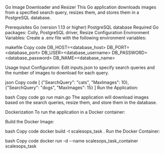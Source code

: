 Go Image Downloader and Resizer
This Go application downloads images from a specified search query, resizes them, and stores them in a PostgreSQL database.

Prerequisites
Go (version 1.13 or higher)
PostgreSQL database
Required Go packages: Colly, PostgreSQL driver, Resize
Configuration
Environment Variables: Create a .env file with the following environment variables:

makefile
Copy code
DB_HOST=<database_host>
DB_PORT=<database_port>
DB_USER=<database_username>
DB_PASSWORD=<database_password>
DB_NAME=<database_name>

Usage
Input Configuration: Edit inputs.json to specify search queries and the number of images to download for each query.

json
Copy code
[
  {"SearchQuery": "cats", "MaxImages": 10},
  {"SearchQuery": "dogs", "MaxImages": 15}
]
Run the Application:

bash
Copy code
go run main.go
The application will download images based on the search queries, resize them, and store them in the database.

Dockerization
To run the application in a Docker container:

Build the Docker Image:

bash
Copy code
docker build -t scalesops_task .
Run the Docker Container:

bash
Copy code
docker run -d --name scalesops_task_container scalesops_task